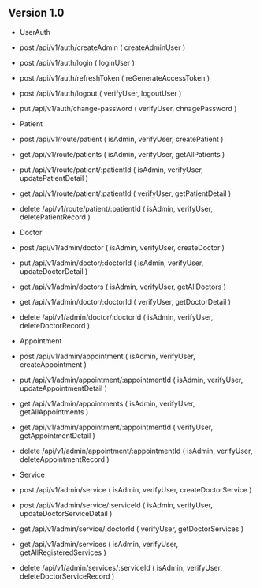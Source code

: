 ## Version 1.0

- UserAuth
- post /api/v1/auth/createAdmin ( createAdminUser )
- post /api/v1/auth/login ( loginUser )
- post /api/v1/auth/refreshToken ( reGenerateAccessToken )
- post /api/v1/auth/logout ( verifyUser, logoutUser )
- put /api/v1/auth/change-password ( verifyUser, chnagePassword )

- Patient
- post /api/v1/route/patient ( isAdmin, verifyUser, createPatient )
- get /api/v1/route/patients ( isAdmin, verifyUser, getAllPatients )
- put /api/v1/route/patient/:patientId ( isAdmin, verifyUser, updatePatientDetail )
- get /api/v1/route/patient/:patientId ( verifyUser, getPatientDetail )
- delete /api/v1/route/patient/:patientId ( isAdmin, verifyUser, deletePatientRecord )

- Doctor
- post /api/v1/admin/doctor ( isAdmin, verifyUser, createDoctor )
- put /api/v1/admin/doctor/:doctorId ( isAdmin, verifyUser, updateDoctorDetail )
- get /api/v1/admin/doctors ( isAdmin, verifyUser, getAllDoctors )
- get /api/v1/admin/doctor/:doctorId ( verifyUser, getDoctorDetail )
- delete /api/v1/admin/doctor/:doctorId ( isAdmin, verifyUser, deleteDoctorRecord )

- Appointment
- post /api/v1/admin/appointment ( isAdmin, verifyUser, createAppointment )
- put /api/v1/admin/appointment/:appointmentId ( isAdmin, verifyUser, updateAppointmentDetail )
- get /api/v1/admin/appointments ( isAdmin, verifyUser, getAllAppointments )
- get /api/v1/admin/appointment/:appointmentId ( verifyUser, getAppointmentDetail )
- delete /api/v1/admin/appointment/:appointmentId ( isAdmin, verifyUser, deleteAppointmentRecord )

- Service
- post /api/v1/admin/service ( isAdmin, verifyUser, createDoctorService )
- post /api/v1/admin/service/:serviceId ( isAdmin, verifyUser, updateDoctorServiceDetail )
- get /api/v1/admin/service/:doctorId ( verifyUser, getDoctorServices )
- get /api/v1/admin/services ( isAdmin, verifyUser, getAllRegisteredServices )
- delete /api/v1/admin/services/:serviceId ( isAdmin, verifyUser, deleteDoctorServiceRecord )
